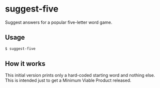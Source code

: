 # suggest-five
Suggest answers for a popular five-letter word game. 

## Usage

```bash
$ suggest-five
```

## How it works

This initial version prints only a hard-coded starting word and nothing else. This is intended just to get a Minimum
Viable Product released.
